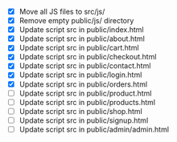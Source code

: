 - [x] Move all JS files to src/js/
- [x] Remove empty public/js/ directory
- [x] Update script src in public/index.html
- [x] Update script src in public/about.html
- [x] Update script src in public/cart.html
- [x] Update script src in public/checkout.html
- [x] Update script src in public/contact.html
- [x] Update script src in public/login.html
- [x] Update script src in public/orders.html
- [ ] Update script src in public/product.html
- [ ] Update script src in public/products.html
- [ ] Update script src in public/shop.html
- [ ] Update script src in public/signup.html
- [ ] Update script src in public/admin/admin.html
